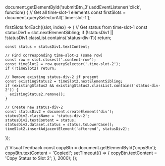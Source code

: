 document.getElementById('submitBtn_3').addEventListener('click', function() {
  // Get all time-slot-1 elements
  const firstSlots = document.querySelectorAll('.time-slot-1');
  
  firstSlots.forEach((slot, index) => {
    // Get status from time-slot-1
    const statusDiv1 = slot.nextElementSibling;
    if (!statusDiv1 || !statusDiv1.classList.contains('status-div-1')) return;
    
    const status = statusDiv1.textContent;
    
    // Find corresponding time-slot-2 (same row)
    const row = slot.closest('.content-row');
    const timeSlot2 = row.querySelector('.time-slot-2');
    if (!timeSlot2) return;
    
    // Remove existing status-div-2 if present
    const existingStatus2 = timeSlot2.nextElementSibling;
    if (existingStatus2 && existingStatus2.classList.contains('status-div-2')) {
      existingStatus2.remove();
    }
    
    // Create new status-div-2
    const statusDiv2 = document.createElement('div');
    statusDiv2.className = 'status-div-2';
    statusDiv2.textContent = status;
    statusDiv2.dataset.status = status.toLowerCase();
    timeSlot2.insertAdjacentElement('afterend', statusDiv2);
  });
  
  // Visual feedback
  const copyBtn = document.getElementById('copyBtn');
  copyBtn.textContent = 'Copied!';
  setTimeout(() => {
    copyBtn.textContent = 'Copy Status to Slot 2';
  }, 2000);
});





